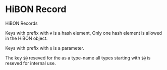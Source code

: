 # HiBON Record

HiBON Records

Keys with prefix with `#` is a hash element, Only one hash element is allowed in the HiBON object.

Keys with prefix with `$` is a parameter.

The key `$@` reseved for the as a type-name all types starting with `$@` is reseved for internal use.
